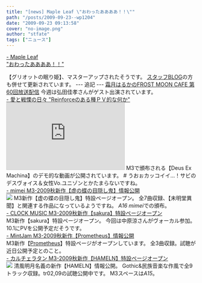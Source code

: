 ```yaml
---
title: "[news] Maple Leaf \"おわったああああ！！\""
path: "/posts/2009-09-23--wp1204"
date: "2009-09-23 09:13:58"
cover: "no-image.png"
author: "stfate"
tags: ["ニュース"]
---
```


<style type="text/css">
<!--
p {white-space: pre-wrap};
-->
</style>

<a  href="http://ameblo.jp/shimotsukin/" target="_blank">- Maple Leaf "おわったああああ！！"</a>
<div >【グリオットの眠り姫】、マスターアップされたそうです。
<a href="http://www.team-e.net/griotte_blog/" target="_blank">スタッフBLOG</a>の方も併せて更新されています。
--- 追記 ---
<a href="http://www.timerocket.co.jp/fmc/" target="_blank">霜月はるかのFROST MOON CAFE 第60回放送配信</a>
今週は弘田佳孝さんがゲスト出演されています。</div>
<a  href="http://cobhc.blog40.fc2.com/" target="_blank">- 愛と戦慄の日々 "Reinforceのある種ＰＶ的な何か"</a>
<div ><iframe width="312" height="176" src="http://ext.nicovideo.jp/thumb/sm8317190" scrolling="no" style="border:solid 1px #CCC;" frameborder="0"><a href="http://www.nicovideo.jp/watch/sm8317190">【ニコニコ動画】Reinforceでオリジナルやってみた：TRUE END</a></iframe>
M3で頒布される【Deus Ex Machina】のデモ的な動画が公開されています。
# うおぉカッコイイ…！サビのデスヴォイス＆女性Vo.ユニゾンとかたまらないですね。</div>
<a  href="http://totsu-kuni.net/" target="_blank">- mimei M3-2009秋新作【虚の蝶の目隠し鬼】情報公開</a>
<div ><a href="http://totsu-kuni.net/" target="_blank"><img src="http://stfate.net/img/mimei_utsuro3.jpg" /></a>
M3新作【虚の蝶の目隠し鬼】特設ページオープン。
全7曲収録、【未明堂異聞】と関連する作品になっているようですね。
<em>A16 mimei</em>での頒布。
</div>
<a  href="http://clock-music.net/sakura/" target="_blank">- CLOCK MUSIC M3-2009秋新作【sakura】特設ページオープン</a>
<div >M3新作【sakura】特設ページオープン。
今回は中原涼さんがヴォーカル参加。10.1にPVを公開予定だそうです。
</div>
<a  href="http://www.mintjam.net/mj/index.html" target="_blank">- MintJam M3-2009秋新作【Prometheus】情報公開</a>
<div >M3新作【<a href="http://www.mintjam.net/mj/2009_10_m3/" target="_blank">Prometheus</a>】特設ページがオープンしています。
全3曲収録。試聴が近日公開予定とのこと。
</div>
<a  href="http://hatukiyura.sakura.ne.jp/" target="_blank">- カルチェラタン M3-2009秋新作【HAMELN】特設ページオープン</a>
<div ><a href="http://otogibako.net/hameln/index.htm" target="_blank"><img src="http://otogibako.net/hameln/hameln468x80_m.png"清風明月『HAMELN　ハーメルン　～恋するマリオネット～』" border="0" /></a>
清風明月名義の新作【HAMELN】情報公開。
Gothic&民族音楽な作風で全9トラック収録。tr02,09の試聴公開中です。
M3スペースは<em>A15</em>。</div>
